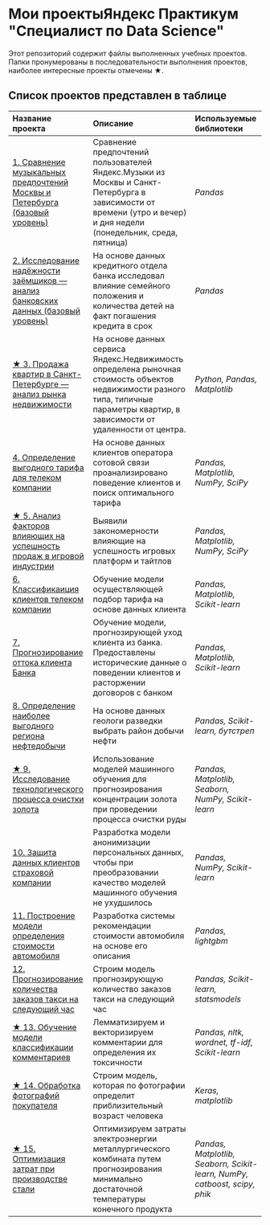 #  Мои проектыЯндекс Практикум "Специалист по Data Science"

Этот репозиторий содержит файлы выполненных учебных проектов. Папки пронумерованы в последовательности выполнения проектов, наиболее интересные проекты отмечены ★.

## Список проектов представлен в таблице

| Название проекта | Описание | Используемые библиотеки | 
| :---------------------- | :---------------------- | :---------------------- |
| [1. Сравнение музыкальных предпочтений Москвы и Петербурга (базовый уровень)](1_yandex_music) | Сравнение предпочтений пользователей Яндекс.Музыки из Москвы и Санкт-Петербурга в зависимости от времени (утро и вечер) и дня недели (понедельник, среда, пятница) | *Pandas* |
| [2. Исследование надёжности заёмщиков — анализ банковских данных (базовый уровень)](2_debtor_rating) | На основе данных кредитного отдела банка исследовал влияние семейного положения и количества детей на факт погашения кредита в срок | *Pandas* |
| [★ 3. Продажа квартир в Санкт-Петербурге — анализ рынка недвижимости](3_apartments_sale) | На основе данных сервиса Яндекс.Недвижимость определена рыночная стоимость объектов недвижимости разного типа, типичные параметры квартир, в зависимости от удаленности от центра. | *Python, Pandas, Matplotlib* |
| [4. Определение выгодного тарифа для телеком компании](4_tariff_revenue) | На основе данных клиентов оператора сотовой связи проанализировано поведение клиентов и поиск оптимального тарифа | *Pandas, Matplotlib, NumPy, SciPy* |
| [★ 5. Анализ факторов влияющих на успешность продаж в игровой индустрии](5_game_analytics) | Выявили закономерности влияющие на успешность игровых платформ и тайтлов | *Pandas, Matplotlib, NumPy, SciPy* |
| [6. Классификаиция клиентов телеком компании](6_tariff_recommendation) | Обучение модели осуществляющей подбор тарифа на основе данных клиента | *Pandas, Matplotlib, Scikit-learn* |
| [7. Прогнозирование оттока клиента Банка](7_bank_churn) | Обучение модели, прогнозирующей уход клиента из банка. Предоставлены исторические данные о поведении клиентов и расторжении договоров с банком | *Pandas, Matplotlib, Scikit-learn* |
| [8. Определение наиболее выгодного региона нефтедобычи](8_oil_production) | На основе данных геологи разведки выбрать район добычи нефти | *Pandas, Scikit-learn, бутстреп* |
| [★ 9. Исследование технологического процесса очистки золота](9_gold_recovery) | Использование моделей машинного обучения для прогнозирования концентрации золота при проведении процесса очистки руды | *Pandas, Matplotlib, Seaborn, NumPy, Scikit-learn* |
| [10. Защита данных клиентов страховой компании](10_insurance) | Разработка модели анонимизации персональных данных, чтобы при преобразовании качество моделей машинного обучения не ухудшилось | *Pandas, NumPy, Scikit-learn* |
| [11. Построение модели определения стоимости автомобиля](11_taxi_forecast) | Разработка системы рекомендации стоимости автомобиля на основе его описания | *Pandas, lightgbm* |
| [12. Прогнозирование количества заказов такси на следующий час](12_autos_price) | Строим модель прогнозирующую количество заказов такси на следующий час | *Pandas, Scikit-learn, statsmodels* |
| [★ 13. Обучение модели классификации комментариев](13_lemmatize_vectorize) | Лемматизируем и векторизируем комментарии для определения их токсичности | *Pandas, nltk, wordnet, tf-idf, Scikit-learn* |
| [★ 14. Обработка фотографий покупателя](14_photo_vision) | Строим модель, которая по фотографии определит приблизительный возраст человека | *Keras, matplotlib* |
| [★ 15. Оптимизация затрат при производстве стали](15_power_optimization) | Оптимизируем затраты электроэнергии металлургического комбината путем прогнозирования минимально достаточной температуры конечного продукта | *Pandas, Matplotlib, Seaborn, Scikit-learn, NumPy, catboost, scipy, phik*|
